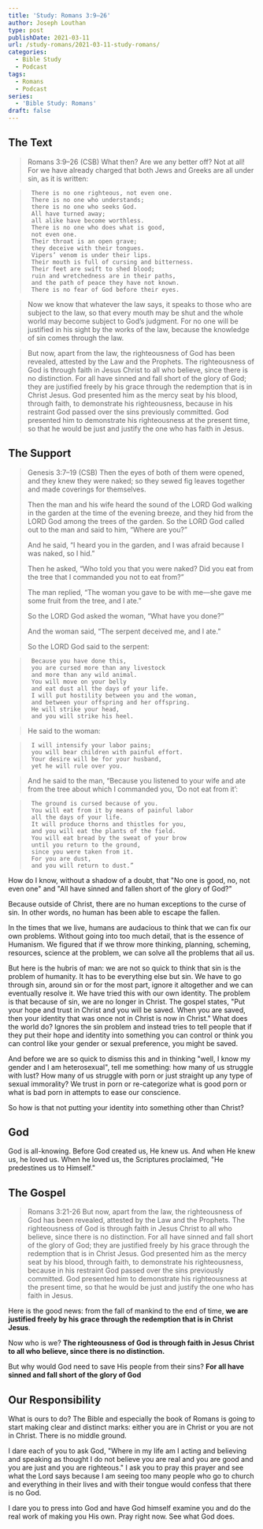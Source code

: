 ```yaml
---
title: 'Study: Romans 3:9–26'
author: Joseph Louthan
type: post
publishDate: 2021-03-11
url: /study-romans/2021-03-11-study-romans/
categories:
  - Bible Study
  - Podcast
tags:
  - Romans
  - Podcast
series:
  - 'Bible Study: Romans'
draft: false
---
```


## The Text

> Romans 3:9–26 (CSB) What then? Are we any better off? Not at all! For we have already charged that both Jews and Greeks are all under sin, as it is written:

>      There is no one righteous, not even one.
>      There is no one who understands;
>      there is no one who seeks God.
>      All have turned away;
>      all alike have become worthless.
>      There is no one who does what is good,
>      not even one.
>      Their throat is an open grave;
>      they deceive with their tongues.
>      Vipers’ venom is under their lips.
>      Their mouth is full of cursing and bitterness.
>      Their feet are swift to shed blood;
>      ruin and wretchedness are in their paths,
>      and the path of peace they have not known.
>      There is no fear of God before their eyes.

> Now we know that whatever the law says, it speaks to those who are subject to the law, so that every mouth may be shut and the whole world may become subject to God’s judgment. For no one will be justified in his sight by the works of the law, because the knowledge of sin comes through the law.

> But now, apart from the law, the righteousness of God has been revealed, attested by the Law and the Prophets. The righteousness of God is through faith in Jesus Christ to all who believe, since there is no distinction. For all have sinned and fall short of the glory of God; they are justified freely by his grace through the redemption that is in Christ Jesus. God presented him as the mercy seat by his blood, through faith, to demonstrate his righteousness, because in his restraint God passed over the sins previously committed. God presented him to demonstrate his righteousness at the present time, so that he would be just and justify the one who has faith in Jesus.

## The Support

> Genesis 3:7–19 (CSB)
> Then the eyes of both of them were opened, and they knew they were naked; so they sewed fig leaves together and made coverings for themselves.
>
> Then the man and his wife heard the sound of the LORD God walking in the garden at the time of the evening breeze, and they hid from the LORD God among the trees of the garden. So the LORD God called out to the man and said to him, “Where are you?”
>
> And he said, “I heard you in the garden, and I was afraid because I was naked, so I hid.”
>
> Then he asked, “Who told you that you were naked? Did you eat from the tree that I commanded you not to eat from?”
>
>The man replied, “The woman you gave to be with me—she gave me some fruit from the tree, and I ate.”
>
> So the LORD God asked the woman, “What have you done?”
>
> And the woman said, “The serpent deceived me, and I ate.”
>
> So the LORD God said to the serpent:

>      Because you have done this,
>      you are cursed more than any livestock
>      and more than any wild animal.
>      You will move on your belly
>      and eat dust all the days of your life.
>      I will put hostility between you and the woman,
>      and between your offspring and her offspring.
>      He will strike your head,
>      and you will strike his heel.

> He said to the woman:

>      I will intensify your labor pains;
>      you will bear children with painful effort.
>      Your desire will be for your husband,
>      yet he will rule over you.

> And he said to the man, “Because you listened to your wife and ate from the tree about which I commanded you, ‘Do not eat from it’:

>      The ground is cursed because of you.
>      You will eat from it by means of painful labor
>      all the days of your life.
>      It will produce thorns and thistles for you,
>      and you will eat the plants of the field.
>      You will eat bread by the sweat of your brow
>      until you return to the ground,
>      since you were taken from it.
>      For you are dust,
>      and you will return to dust.”

How do I know, without a shadow of a doubt, that "No one is good, no, not even one" and "All have sinned and fallen short of the glory of God?"

Because outside of Christ, there are no human exceptions to the curse of sin. In other words, no human has been able to escape the fallen.

In the times that we live, humans are audacious to think that we can fix our own problems. Without going into too much detail, that is the essence of Humanism.  We figured that if we throw more thinking, planning, scheming, resources, science at the problem, we can solve all the problems that ail us.

But here is the hubris of man: we are not so quick to think that sin is the problem of humanity. It has to be everything else but sin.  We have to go through sin, around sin or for the most part, ignore it altogether and we can eventually resolve it. We have tried this with our own identity. The problem is that because of sin, we are no longer in Christ. The gospel states, "Put your hope and trust in Christ and you will be saved. When you are saved, then your identity that was once not in Christ is now in Christ."  What does the world do? Ignores the sin problem and instead tries to tell people that if they put their hope and identity into something you can control or think you can control like your gender or sexual preference, you might be saved.

And before we are so quick to dismiss this and in thinking "well, I know my gender and I am heterosexual", tell me something: how many of us struggle with lust? How many of us struggle with porn or just straight up any type of sexual immorality? We trust in porn or re-categorize what is good porn or what is bad porn in attempts to ease our conscience.

So how is that not putting your identity into something other than Christ?

## God

God is all-knowing. Before God created us, He knew us. And when He knew us, he loved us. When he loved us, the Scriptures proclaimed, "He predestines us to Himself."

## The Gospel

> Romans 3:21-26 But now, apart from the law, the righteousness of God has been revealed, attested by the Law and the Prophets. The righteousness of God is through faith in Jesus Christ to all who believe, since there is no distinction. For all have sinned and fall short of the glory of God; they are justified freely by his grace through the redemption that is in Christ Jesus. God presented him as the mercy seat by his blood, through faith, to demonstrate his righteousness, because in his restraint God passed over the sins previously committed. God presented him to demonstrate his righteousness at the present time, so that he would be just and justify the one who has faith in Jesus.

Here is the good news: from the fall of mankind to the end of time, **we are justified freely by his grace through the redemption that is in Christ Jesus**. 

Now who is we? **The righteousness of God is through faith in Jesus Christ to all who believe, since there is no distinction.** 

But why would God need to save His people from their sins? **For all have sinned and fall short of the glory of God**

## Our Responsibility

What is ours to do? The Bible and especially the book of Romans is going to start making clear and distinct marks: either you are in Christ or you are not in Christ. There is no middle ground.

I dare each of you to ask God, "Where in my life am I acting and believing and speaking as thought I do not believe you are real and you are good and you are just and you are righteous."  I ask you to pray this prayer and see what the Lord says because I am seeing too many people who go to church and everything in their lives and with their tongue would confess that there is no God.

I dare you to press into God and have God himself examine you and do the real work of making you His own. Pray right now. See what God does.
